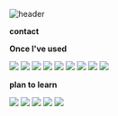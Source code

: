 ![header](https://capsule-render.vercel.app/api?type=rounded&color=timeGradient&text=Welcome%20to%20KingZio's%20GitHub%20👋&animation=twinkling&fontSize=40&fontAlignY=50&fontAlign=50&height=180)

<p><strong>contact</strong></p>

<p><strong>Once I've used</strong></p>
  <div>
    <img src="https://img.shields.io/badge/Python-3776AB?style=for-the-bedge&logo=python&logoColor=white"/>
    <img src="https://img.shields.io/badge/HTML5-E34F26?style=for-the-bedge&logo=html5&logoColor=white"/>
    <img src="https://img.shields.io/badge/CSS3-1572B6?style=for-the-bedge&logo=CSS3&logoColor=white"/>
    <img src="https://img.shields.io/badge/mysql-4479A1?style=for-the-bedge&logo=mysql&logoColor=white"/>
    <img src="https://img.shields.io/badge/C-A8B9CC?style=for-the-bedge&logo=c&logoColor=white"/>
    <img src="https://img.shields.io/badge/flask-000000?style=for-the-bedge&logo=flask&logoColor=white"/>
    <img src="https://img.shields.io/badge/JavaScript-F7DF1E?style=for-the-bedge&logo=javascript&logoColor=white"/>
    <img src="https://img.shields.io/badge/TypeScript-3178C6?style=for-the-bedge&logo=TypeScript&logoColor=white"/>
    <img src="https://img.shields.io/badge/React-61DAFB?style=for-the-bedge&logo=React&logoColor=white"/>
  </div>
 
<p><strong>plan to learn</strong></p>
  <div>
    <img src="https://img.shields.io/badge/csharp-512BD4?style=for-the-bedge&logo=csharp&logoColor=white"/>
    <img src="https://img.shields.io/badge/fastapi-009688?style=for-the-bedge&logo=fastapi&logoColor=white"/>
    <img src="https://img.shields.io/badge/docker-2496ED?style=for-the-bedge&logo=docker&logoColor=white"/>
    <img src="https://img.shields.io/badge/C-A8B9CC?style=for-the-bedge&logo=C&logoColor=white"/>
    <img src="https://img.shields.io/badge/C++-00599C?style=for-the-bedge&logo=Cplusplus&logoColor=white"/>
  </div>
